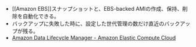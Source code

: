- [[Amazon EBS]]スナップショットと、EBS-backed AMIの作成、保持、削除を自動化できる。
- バックアップに失敗した時に、設定した世代管理の数だけ直近のバックアップが残る。
- [Amazon Data Lifecycle Manager - Amazon Elastic Compute Cloud](https://docs.aws.amazon.com/ja_jp/AWSEC2/latest/UserGuide/snapshot-lifecycle.html)